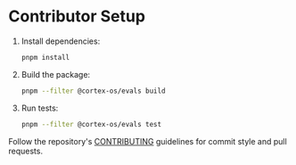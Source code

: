 # Contributor Setup

1. Install dependencies:
   ```bash
   pnpm install
   ```
2. Build the package:
   ```bash
   pnpm --filter @cortex-os/evals build
   ```
3. Run tests:
   ```bash
   pnpm --filter @cortex-os/evals test
   ```

Follow the repository's [CONTRIBUTING](../../../CONTRIBUTING.md) guidelines for commit style and pull requests.
